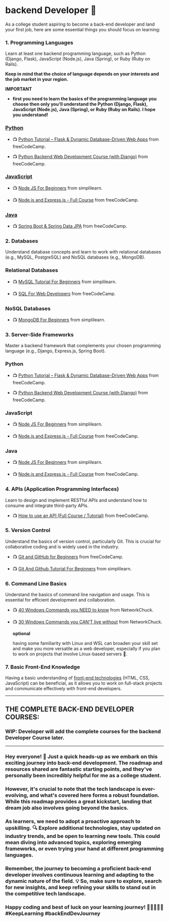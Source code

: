 # backend Developer 🚀

As a college student aspiring to become a back-end developer and land your first job, here are some essential things you should focus on learning:

### 1. **Programming Languages**

Learn at least one backend programming language, such as Python (Django, Flask), JavaScript (Node.js), Java (Spring), or Ruby (Ruby on Rails).

**Keep in mind that the choice of language depends on your interests and the job market in your region.**

**IMPORTANT**

- **first you need to learn the basics of the programming language you choose then only you'll understand the Python (Django, Flask), JavaScript (Node.js), Java (Spring), or Ruby (Ruby on Rails). I hope you understand!**

### [Python](https://youtu.be/cBOcsayH4bY?feature=shared)

- 📺 [Python Tutorial – Flask & Dynamic Database-Driven Web Apps](https://youtu.be/yBDHkveJUf4?feature=shared) from freeCodeCamp.

- 📺 [Python Backend Web Development Course (with Django)](https://youtu.be/jBzwzrDvZ18?feature=shared) from freeCodeCamp.

### [JavaScript](https://www.youtube.com/live/R81DdtlPrqU?feature=shared)

- 📺 [Node JS For Beginners](https://youtu.be/5b2VtgR2ULA?feature=shared) from simplilearn.

- 📺 [Node.js and Express.js - Full Course](https://youtu.be/Oe421EPjeBE?feature=shared) from freeCodeCamp.

### [Java](https://youtu.be/A74TOX803D0?feature=shared)

- 📺 [Spring Boot & Spring Data JPA](https://youtu.be/5rNk7m_zlAg?feature=shared) from freeCodeCamp.

### 2. **Databases**

Understand database concepts and learn to work with relational databases (e.g., MySQL, PostgreSQL) and NoSQL databases (e.g., MongoDB).

### Relational Databases

- 📺 [MySQL Tutorial For Beginners](https://youtu.be/SycDH3NSJUU?feature=shared) from simplilearn.

- 📺 [SQL For Web Developers](https://youtu.be/KBDSJU3cGkc?feature=shared) from freeCodeCamp.

### NoSQL Databases

- 📺 [MongoDB For Beginners](https://youtu.be/8eJJe4Slnik?feature=shared) from simplilearn.

### 3. **Server-Side Frameworks**

Master a backend framework that complements your chosen programming language (e.g., Django, Express.js, Spring Boot).

### Python

- 📺 [Python Tutorial – Flask & Dynamic Database-Driven Web Apps](https://youtu.be/yBDHkveJUf4?feature=shared) from freeCodeCamp.

- 📺 [Python Backend Web Development Course (with Django)](https://youtu.be/jBzwzrDvZ18?feature=shared) from freeCodeCamp.

### JavaScript

- 📺 [Node JS For Beginners](https://youtu.be/5b2VtgR2ULA?feature=shared) from simplilearn.

- 📺 [Node.js and Express.js - Full Course](https://youtu.be/Oe421EPjeBE?feature=shared) from freeCodeCamp.

### Java

- 📺 [Node JS For Beginners](https://youtu.be/5b2VtgR2ULA?feature=shared) from simplilearn.

- 📺 [Node.js and Express.js - Full Course](https://youtu.be/Oe421EPjeBE?feature=shared) from freeCodeCamp.

### 4. **APIs (Application Programming Interfaces)**

Learn to design and implement RESTful APIs and understand how to consume and integrate third-party APIs.

- 📺 [How to use an API (Full Course / Tutorial)](https://youtu.be/WXsD0ZgxjRw?feature=shared) from freeCodeCamp.

### 5. **Version Control**

Understand the basics of version control, particularly Git. This is crucial for collaborative coding and is widely used in the industry.

- 📺 [Git and GitHub for Beginners](https://youtu.be/RGOj5yH7evk?feature=shared) from freeCodeCamp.

- 📺 [Git And Github Tutorial For Beginners](https://www.youtube.com/watch?v=ev_byvSWvr0&list=PLEiEAq2VkUUJs7lyLgSsRlnd9syrFBzSM) from simplilearn.

### 6. **Command Line Basics**

Understand the basics of command line navigation and usage. This is essential for efficient development and collaboration.

- 📺 [40 Windows Commands you NEED to know](https://youtu.be/Jfvg3CS1X3A?feature=shared) from NetworkChuck.

- 📺 [30 Windows Commands you CAN’T live without](https://youtu.be/prVHU1fLR20?feature=shared) from NetworkChuck.

  **optional**

  having some familiarity with Linux and WSL can broaden your skill set and make you more versatile as a web developer, especially if you plan to work on projects that involve Linux-based servers 🐧.

### 7. **Basic Front-End Knowledge**

Having a basic understanding of [front-end technologies](https://github.com/GunaPalanivel/Placement-Assistance/blob/main/Software%20Development/Frontend.md) (HTML, CSS, JavaScript) can be beneficial, as it allows you to work on full-stack projects and communicate effectively with front-end developers.

---

## THE COMPLETE BACK-END DEVELOPER COURSES:

### WIP: Developer will add the complete courses for the backend Developer Course later.

---

### Hey everyone! 👋 Just a quick heads-up as we embark on this exciting journey into back-end development. The roadmap and resources shared are fantastic starting points, and they've personally been incredibly helpful for me as a college student.

### However, it's crucial to note that the tech landscape is ever-evolving, and what's covered here forms a robust foundation. While this roadmap provides a great kickstart, landing that dream job also involves going beyond the basics.

### As learners, we need to adopt a proactive approach to upskilling. 🔍 Explore additional technologies, stay updated on industry trends, and be open to learning new tools. This could mean diving into advanced topics, exploring emerging frameworks, or even trying your hand at different programming languages.

### Remember, the journey to becoming a proficient back-end developer involves continuous learning and adapting to the dynamic nature of the field. 💡 So, make sure to explore, search for new insights, and keep refining your skills to stand out in the competitive tech landscape.

### Happy coding and best of luck on your learning journey! 🚀👩‍💻👨‍💻 #KeepLearning #backEndDevJourney
